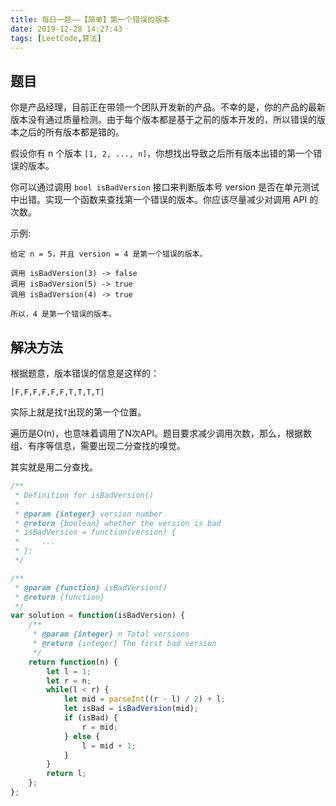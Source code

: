 ```yaml
---
title: 每日一题——【简单】第一个错误的版本
date: 2019-12-28 14:27:43
tags: [LeetCode,算法]
---
```


## 题目
你是产品经理，目前正在带领一个团队开发新的产品。不幸的是，你的产品的最新版本没有通过质量检测。由于每个版本都是基于之前的版本开发的，所以错误的版本之后的所有版本都是错的。

假设你有 n 个版本 `[1, 2, ..., n]`，你想找出导致之后所有版本出错的第一个错误的版本。

你可以通过调用 `bool isBadVersion` 接口来判断版本号 version 是否在单元测试中出错。实现一个函数来查找第一个错误的版本。你应该尽量减少对调用 API 的次数。

示例:
```
给定 n = 5，并且 version = 4 是第一个错误的版本。

调用 isBadVersion(3) -> false
调用 isBadVersion(5) -> true
调用 isBadVersion(4) -> true

所以，4 是第一个错误的版本。 
```

## 解决方法
根据题意，版本错误的信息是这样的：
```
[F,F,F,F,F,F,T,T,T,T]
```

实际上就是找`T`出现的第一个位置。

遍历是O(n)，也意味着调用了N次API。题目要求减少调用次数，那么，根据数组、有序等信息，需要出现二分查找的嗅觉。

其实就是用二分查找。

```js
/**
 * Definition for isBadVersion()
 * 
 * @param {integer} version number
 * @return {boolean} whether the version is bad
 * isBadVersion = function(version) {
 *     ...
 * };
 */

/**
 * @param {function} isBadVersion()
 * @return {function}
 */
var solution = function(isBadVersion) {
    /**
     * @param {integer} n Total versions
     * @return {integer} The first bad version
     */
    return function(n) {
        let l = 1;
        let r = n;
        while(l < r) {
            let mid = parseInt((r - l) / 2) + l;
            let isBad = isBadVersion(mid);
            if (isBad) {
                r = mid;
            } else {
                l = mid + 1;
            }
        }
        return l;
    };
};
```